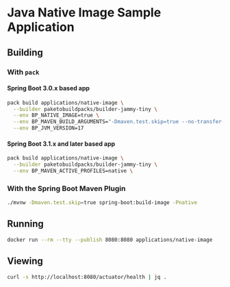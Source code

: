 # Java Native Image Sample Application

## Building

### With `pack`

#### Spring Boot 3.0.x based app

```bash
pack build applications/native-image \
  --builder paketobuildpacks/builder-jammy-tiny \
  --env BP_NATIVE_IMAGE=true \
  --env BP_MAVEN_BUILD_ARGUMENTS="-Dmaven.test.skip=true --no-transfer-progress package -Pnative" \
  --env BP_JVM_VERSION=17
```

#### Spring Boot 3.1.x and later based app

```bash
pack build applications/native-image \
  --builder paketobuildpacks/builder-jammy-tiny \
  --env BP_MAVEN_ACTIVE_PROFILES=native \
```

### With the Spring Boot Maven Plugin

```bash
./mvnw -Dmaven.test.skip=true spring-boot:build-image -Pnative
```

## Running

```bash
docker run --rm --tty --publish 8080:8080 applications/native-image
```

## Viewing

```bash
curl -s http://localhost:8080/actuator/health | jq .
```
